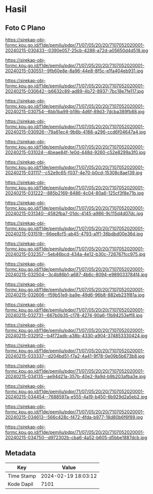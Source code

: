# Hasil

## Foto C Plano

https://sirekap-obj-formc.kpu.go.id/f1de/pemilu/pdpr/71/07/05/20/20/7107052020001-20240215-030433--0390e057-25cb-4288-a72d-a05650d4d518.jpg

https://sirekap-obj-formc.kpu.go.id/f1de/pemilu/pdpr/71/07/05/20/20/7107052020001-20240215-030551--9fb60e8e-8a96-44e8-8f5c-e1fa404eb931.jpg

https://sirekap-obj-formc.kpu.go.id/f1de/pemilu/pdpr/71/07/05/20/20/7107052020001-20240215-030642--b6632c89-ad89-4b72-8937-7bc18e7fe117.jpg

https://sirekap-obj-formc.kpu.go.id/f1de/pemilu/pdpr/71/07/05/20/20/7107052020001-20240215-030754--6bb1ba99-b19b-4d6f-89d3-7dcba389fb88.jpg

https://sirekap-obj-formc.kpu.go.id/f1de/pemilu/pdpr/71/07/05/20/20/7107052020001-20240215-030926--79a61ec4-9b6b-4188-a296-ccd6f04647a4.jpg

https://sirekap-obj-formc.kpu.go.id/f1de/pemilu/pdpr/71/07/05/20/20/7107052020001-20240215-031024--4beae84f-1e0d-448d-9260-c52e8299a3f0.jpg

https://sirekap-obj-formc.kpu.go.id/f1de/pemilu/pdpr/71/07/05/20/20/7107052020001-20240215-031117--c52e9c65-f037-4e70-b0cd-15308c8ae139.jpg

https://sirekap-obj-formc.kpu.go.id/f1de/pemilu/pdpr/71/07/05/20/20/7107052020001-20240215-031222--885b2169-8486-4c04-80a6-125cf3f8e71b.jpg

https://sirekap-obj-formc.kpu.go.id/f1de/pemilu/pdpr/71/07/05/20/20/7107052020001-20240215-031340--4582fba7-01dc-4145-a986-9c115d4d07dc.jpg

https://sirekap-obj-formc.kpu.go.id/f1de/pemilu/pdpr/71/07/05/20/20/7107052020001-20240215-031519--66ee8cf5-ab45-4793-a1f1-36bdbd00e36d.jpg

https://sirekap-obj-formc.kpu.go.id/f1de/pemilu/pdpr/71/07/05/20/20/7107052020001-20240215-032357--5eb46bcd-434a-4e12-b30c-726767fcc975.jpg

https://sirekap-obj-formc.kpu.go.id/f1de/pemilu/pdpr/71/07/05/20/20/7107052020001-20240215-032504--3c4b86b1-a687-4b6c-8094-e989033784f4.jpg

https://sirekap-obj-formc.kpu.go.id/f1de/pemilu/pdpr/71/07/05/20/20/7107052020001-20240215-032606--f59b51e9-ba9e-49d6-96b8-882eb231f81a.jpg

https://sirekap-obj-formc.kpu.go.id/f1de/pemilu/pdpr/71/07/05/20/20/7107052020001-20240215-032731--667b0b35-c178-4274-90a6-11b94253eff8.jpg

https://sirekap-obj-formc.kpu.go.id/f1de/pemilu/pdpr/71/07/05/20/20/7107052020001-20240215-032912--b4f72adb-a38b-4330-a904-374853330424.jpg

https://sirekap-obj-formc.kpu.go.id/f1de/pemilu/pdpr/71/07/05/20/20/7107052020001-20240215-033337--d204bd51-f7a2-4a41-9f78-0e09b5b673b8.jpg

https://sirekap-obj-formc.kpu.go.id/f1de/pemilu/pdpr/71/07/05/20/20/7107052020001-20240215-034135--ae94d21a-357b-40e2-9a9d-b9b203afba3e.jpg

https://sirekap-obj-formc.kpu.go.id/f1de/pemilu/pdpr/71/07/05/20/20/7107052020001-20240215-034454--7688597a-e555-4a19-b450-6b929d2a5eb2.jpg

https://sirekap-obj-formc.kpu.go.id/f1de/pemilu/pdpr/71/07/05/20/20/7107052020001-20240215-034613--566c428c-f472-4fda-b977-18d80b6f6f89.jpg

https://sirekap-obj-formc.kpu.go.id/f1de/pemilu/pdpr/71/07/05/20/20/7107052020001-20240215-034750--d972302b-cba6-4a52-b605-d5bbe1887dcb.jpg


## Metadata

| Key        | Value               |
| ---------- | ------------------- |
| Time Stamp | 2024-02-19 18:03:12 |
| Kode Dapil | 7101                |



